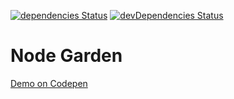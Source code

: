 [![dependencies Status](https://david-dm.org/marcobiedermann/playground/status.svg?path=canvas/node-garden)](https://david-dm.org/marcobiedermann/playground?path=canvas/node-garden) [![devDependencies Status](https://david-dm.org/marcobiedermann/playground/dev-status.svg?path=canvas/node-garden)](https://david-dm.org/marcobiedermann/playground?path=canvas/node-garden&type=dev)

# Node Garden

[Demo on Codepen](http://codepen.io/marcobiedermann/pen/EZEWKb)
